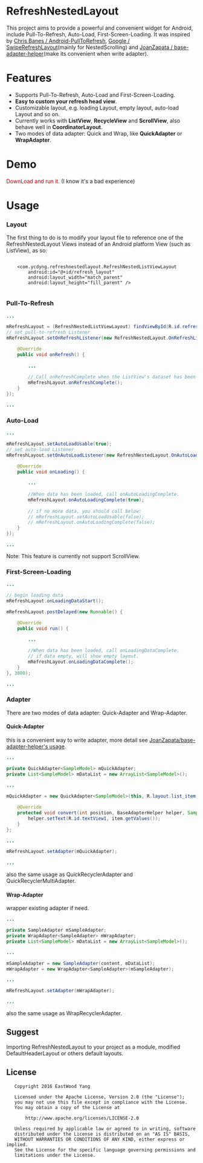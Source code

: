 # RefreshNestedLayout
This project aims to provide a powerful and convenient widget for Android, include Pull-To-Refresh, Auto-Load, First-Screen-Loading. It was inspired by [Chris Banes / Android-PullToRefresh](https://github.com/chrisbanes/Android-PullToRefresh), [Google / SwipeRefreshLayout](https://developer.android.com/reference/android/support/v4/widget/SwipeRefreshLayout.html)(mainly for NestedScrolling) and [JoanZapata / base-adapter-helper](https://github.com/JoanZapata/base-adapter-helper)(make its convenient when write adapter).

# Features
* Supports Pull-To-Refresh, Auto-Load and First-Screen-Loading.
* **Easy to custom your refresh head view**.
* Customizable layout, e.g. loading Layout, empty layout, auto-load Layout and so on.
* Currently works with **ListView**, **RecycleView** and **ScrollView**, also behave well in **CoordinatorLayout**.
* Two modes of data adapter: Quick and Wrap, like **QuickAdapter** or **WrapAdapter**.

# Demo
<font color=#A10000>DownLoad and run it.</font> (I know it's a bad experience)

# Usage

### Layout

The first thing to do is to modify your layout file to reference one of the RefreshNestedLayout Views instead of an Android platform View (such as ListView), as so:

``` 

    <com.ycdyng.refreshnestedlayout.RefreshNestedListViewLayout
        android:id="@+id/refresh_layout"
        android:layout_width="match_parent"
        android:layout_height="fill_parent" />
        
```

### Pull-To-Refresh

``` java
...

mRefreshLayout = (RefreshNestedListViewLayout) findViewById(R.id.refresh_layout);
// set pull-to-refresh Listener
mRefreshLayout.setOnRefreshListener(new RefreshNestedLayout.OnRefreshListener() {

    @Override
    public void onRefresh() {
        
        ...
        
        // Call onRefreshComplete when the ListView's dataset has been refreshed.
        mRefreshLayout.onRefreshComplete();
    }
});

...
```

### Auto-Load

``` java
...

mRefreshLayout.setAutoLoadUsable(true);
// set auto-load Listener
mRefreshLayout.setOnAutoLoadListener(new RefreshNestedLayout.OnAutoLoadListener() {

    @Override
    public void onLoading() {
        
        ...
        
        //When data has been loaded, call onAutoLoadingComplete.
        mRefreshLayout.onAutoLoadingComplete(true);
        
        // if no more data, you should call below:
        // mRefreshLayout.setAutoLoadUsable(false);
        // mRefreshLayout.onAutoLoadingComplete(false);
    }
});

...
```
Note: This feature is currently not support ScrollView.

### First-Screen-Loading

``` java
...

// begin loading data
mRefreshLayout.onLoadingDataStart();

mRefreshLayout.postDelayed(new Runnable() {

    @Override
    public void run() {
    
        ...

        //When data has been loaded, call onLoadingDataComplete.
        // if data empty, will show empty layout.
        mRefreshLayout.onLoadingDataComplete();
    }
}, 3000);

...
```

### Adapter
There are two modes of data adapter: Quick-Adapter and Wrap-Adapter.

#### Quick-Adapter

this is a convenient way to write adapter, more detail see [JoanZapata/base-adapter-helper's usage](https://github.com/JoanZapata/base-adapter-helper).

``` java
...

private QuickAdapter<SampleModel> mQuickAdapter;
private List<SampleModel> mDataList = new ArrayList<SampleModel>();

...
    
mQuickAdapter = new QuickAdapter<SampleModel>(this, R.layout.list_item, mDataList) {

    @Override
    protected void convert(int position, BaseAdapterHelper helper, SampleModel item) {
        helper.setText(R.id.textView1, item.getValues());
    }
};

...

mRefreshLayout.setAdapter(mQuickAdapter);
    
...
```
also the same usage as QuickRecyclerAdapter and QuickRecyclerMultiAdapter.

#### Wrap-Adapter

wrapper existing adapter if need.

``` java
...

private SampleAdapter mSampleAdapter;
private WrapAdapter<SampleAdapter> mWrapAdapter;
private List<SampleModel> mDataList = new ArrayList<SampleModel>();

...

mSampleAdapter = new SampleAdapter(content, mDataList);
mWrapAdapter = new WrapAdapter<SampleAdapter>(mSampleAdapter);

...

mRefreshLayout.setAdapter(mWrapAdapter);

...
```
also the same usage as WrapRecyclerAdapter.

## Suggest

Importing RefreshNestedLayout to your project as a module, modified DefaultHeaderLayout or others default layouts.

## License
```
   Copyright 2016 EastWood Yang

   Licensed under the Apache License, Version 2.0 (the "License");
   you may not use this file except in compliance with the License.
   You may obtain a copy of the License at

       http://www.apache.org/licenses/LICENSE-2.0

   Unless required by applicable law or agreed to in writing, software
   distributed under the License is distributed on an "AS IS" BASIS,
   WITHOUT WARRANTIES OR CONDITIONS OF ANY KIND, either express or implied.
   See the License for the specific language governing permissions and
   limitations under the License.
```


